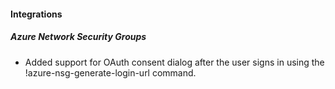 
#### Integrations

##### Azure Network Security Groups

- Added support for OAuth consent dialog after the user signs in using the !azure-nsg-generate-login-url command.
